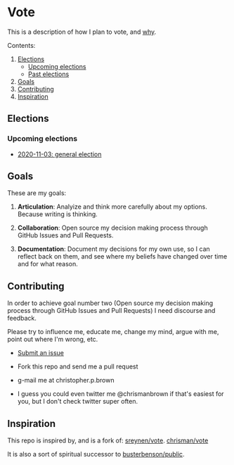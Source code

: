 # Vote

This is a description of how I plan to vote, and [why](values/README.md).

Contents:

1. [Elections](#elections)
    - [Upcoming elections](#upcoming-elections)
    - [Past elections](#past-elections)
2. [Goals](#goals)
4. [Contributing](#contributing)
5. [Inspiration](#inspiration)

## Elections

### Upcoming elections

- [2020-11-03: general election](2020/11-03/README.md)

## Goals

These are my goals:

1. **Articulation**: Analyize and think more carefully about my options. Because writing is thinking.

2. **Collaboration**: Open source my decision making process through GitHub Issues and Pull Requests.

3. **Documentation**: Document my decisions for my own use, so I can reflect back on them, and see where my beliefs have changed over time and for what reason.

## Contributing

In order to achieve goal number two (Open source my decision making process through GitHub Issues and Pull Requests) I need discourse and feedback.

Please try to influence me, educate me, change my mind, argue with me, point out where I'm wrong, etc.

- [Submit an issue](https://github.com/PetroccoCo/vote/issues/new)

- Fork this repo and send me a pull request

- g-mail me at christopher.p.brown

- I guess you could even twitter me @chrismanbrown if that's easiest for you, but I don't check twitter super often.

## Inspiration

This repo is inspired by, and is a fork of:
[sreynen/vote](https://github.com/sreynen/vote).
[chrisman/vote](https://github.com/chrisman/vote)

It is also a sort of spiritual successor to [busterbenson/public](https://github.com/busterbenson/public).

